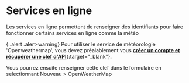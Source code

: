 # Services en ligne 

Les services en ligne permettent de renseigner des identifiants pour faire fonctionner certains services en ligne comme la météo

{:.alert .alert-warning}
Pour utiliser le service de météorologie 'Openweathermap', vous devez préalablement vous [**créer un compte et récupérer une clef d'API**](https://doc.ekylibre.com/fr/chapitre10/#connexions){:target="_blank"}.

Vous pourrez ensuite renseigner cette clef dans le formulaire en selectionnant Nouveau > OpenWeatherMap
